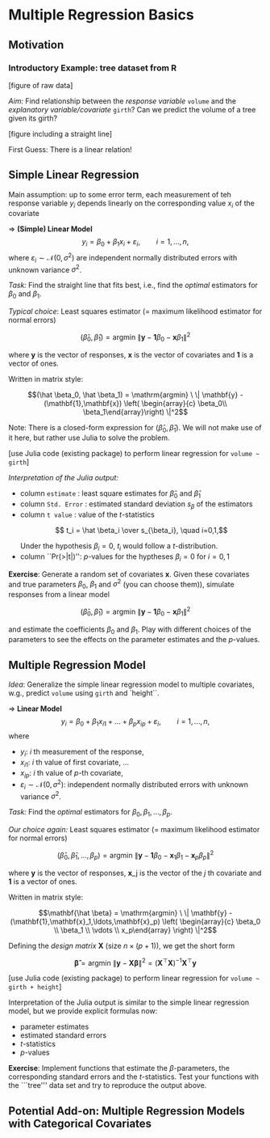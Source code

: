 # Multiple Regression Basics

## Motivation

### Introductory Example: tree dataset from R

[figure of raw data]

*Aim:* Find relationship between the *response variable* `volume`  and the *explanatory variable/covariate* `girth`?
Can we predict the volume of a tree given its girth?

[figure including a straight line]

First Guess: There is a linear relation!


## Simple Linear Regression

Main assumption: up to some error term, each measurement of teh response variable $y_i$ depends linearly on the corresponding value $x_i$ of the covariate

=> **(Simple) Linear Model**
$$y_i = \beta_0 + \beta_1 x_i + \varepsilon_i,   \qquad  i=1,...,n,$$
where $\varepsilon_i \sim \mathcal{N}(0,\sigma^2)$ are independent normally distributed errors with unknown variance $\sigma^2$.

*Task:* Find the straight line that fits best, i.e., find the *optimal* estimators for $\beta_0$ and $\beta_1$.

*Typical choice*: Least squares estimator (= maximum likelihood estimator for normal errors)
```math
(\hat \beta_0, \hat \beta_1) = \mathrm{argmin} \ \| \mathbf{y} - \mathbf{1} \beta_0 - \mathbf{x} \beta_1\|^2
```
where $\mathbf{y}$ is the vector of responses, $\mathbf{x}$ is the vector of covariates and $\mathbf{1}$ is a vector of ones.

Written in matrix style:
```math
(\hat \beta_0, \hat \beta_1) = \mathrm{argmin} \ \| \mathbf{y} - (\mathbf{1},\mathbf{x}) \left( \begin{array}{c} \beta_0\\ \beta_1\end{array}\right) \|^2
```
Note: There is a closed-form expression for $(\hat \beta_0, \hat \beta_1)$. We will not make use of it here, but rather use Julia to solve the problem.

[use Julia code (existing package) to perform linear regression for ``volume ~ girth``]

*Interpretation of the Julia output:* 
+ column ``estimate`` : least square estimates for $\hat \beta_0$ and $\hat \beta_1$
+ column ``Std. Error`` : estimated standard deviation $s_\beta$ of the estimators
+ column ``t value`` : value of the $t$-statistics
  ```math
   t_i = \hat \beta_i \over s_{\beta_i}, \quad i=0,1,
   ```
  Under the hypothesis $\beta_i=0$, $t_i$ would follow a $t$-distribution.
+ column ``Pr(>|t|)'': $p$-values for the hyptheses $\beta_i=0$ for $i=0,1$ 

**Exercise**: Generate a random set of covariates $\mathbf{x}$. Given these covariates and true parameters $\beta_0$, $\beta_1$ and $\sigma^2$ (you can choose them)), simulate responses from a linear model
```math
(\hat \beta_0, \hat \beta_1) = \mathrm{argmin} \ \| \mathbf{y} - \mathbf{1} \beta_0 - \mathbf{x} \beta_1\|^2
```
and estimate the coefficients $\beta_0$ and $\beta_1$. Play with different choices of the parameters to see the effects on the parameter estimates and the $p$-values. 

## Multiple Regression Model

*Idea*: Generalize the simple linear regression model to multiple covariates, w.g., predict ``volume`` using ``girth`` and `height``.

=> **Linear Model**
$$y_i = \beta_0 + \beta_1 x_{i1} + \ldots + \beta_p x_{ip} + \varepsilon_i,   \qquad  i=1,...,n,$$
where 
+ $y_i$: $i$ th measurement of the response,
+ $x_{i1}$: $i$ th value of first covariate,
...
+ $x_{ip}$: $i$ th value of $p$-th covariate,
+ $\varepsilon_i \sim \mathcal{N}(0,\sigma^2)$: independent normally distributed errors with unknown variance $\sigma^2$.

*Task:* Find the *optimal* estimators for $\beta_0, \beta_1, \ldots, \beta_p$.

*Our choice again:* Least squares estimator (= maximum likelihood estimator for normal errors)
```math
(\hat \beta_0, \hat \beta_1, \ldots, \beta_p) = \mathrm{argmin} \ \| \mathbf{y} - \mathbf{1} \beta_0 - \mathbf{x}_1 \beta_1 - \mathbf{x}_p \beta_p\|^2
```
where $\mathbf{y}$ is the vector of responses, $\mathbf{x}$_j is the vector of the $j$ th covariate and $\mathbf{1}$ is a vector of ones.

Written in matrix style:
```math
\mathbf{\hat \beta} = \mathrm{argmin} \ \| \mathbf{y} - (\mathbf{1},\mathbf{x}_1,\ldots,\mathbf{x}_p) \left( \begin{array}{c} \beta_0 \\ \beta_1 \\ \vdots \\ x_p\end{array} \right) \|^2
```

Defining the *design matrix* $\mathbf{X}$ (size $n \times (p+1)$), we get the short form
```math
\mathbf{\hat \beta} = \mathrm{argmin} \ \| \mathbf{y} - \mathbf{X} \mathbf{\beta}  \|^2 = (\mathbf{X}^\top \mathbf{X})^{-1} \mathbf{X}^\top \mathbf{y}
```

[use Julia code (existing package) to perform linear regression for ``volume ~ girth + height``]

Interpretation of the Julia output is similar to the simple linear regression model, but we provide explicit formulas now:
+ parameter estimates
+ estimated standard errors
+ $t$-statistics
+ $p$-values

 **Exercise**: Implement functions that estimate the $\beta$-parameters, the corresponding standard errors and the $t$-statistics.
 Test your functions with the ```tree''' data set and try to reproduce the output above.


 ## Potential Add-on: Multiple Regression Models with Categorical Covariates
